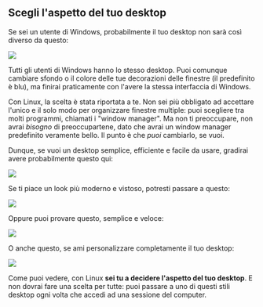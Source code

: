 <?php require("../../entete.php"); ?> <?php require("../../base.php"); ?>

<div id="corps">

<h2>Scegli l'aspetto del tuo desktop</h2>

<p>Se sei un utente di Windows, probabilmente il tuo desktop non sarà 
così diverso da questo:</p>

<img src="Images/windows_vista.jpg" />

<p>Tutti gli utenti di Windows hanno lo stesso desktop. Puoi comunque 
cambiare sfondo o il colore delle tue decorazioni delle finestre (il 
predefinito è blu), ma finirai praticamente con l'avere la stessa 
interfaccia di Windows.</p>

<p>Con Linux, la scelta è stata riportata a te. Non sei più obbligato ad 
accettare l'unico e il solo modo per organizzare finestre multiple: puoi 
scegliere tra molti programmi, chiamati i "window manager". Ma non ti 
preoccupare, non avrai <i>bisogno</i> di preoccupartene, dato che avrai 
un window manager predefinito veramente bello. Il punto è che <i>puoi</i> 
cambiarlo, se vuoi.</p>

<p>Dunque, se vuoi un desktop semplice, efficiente e facile da usare, 
gradirai avere probabilmente questo qui:</p>

<img src="Images/ubuntu.jpg"/>

<p>Se ti piace un look più moderno e vistoso, potresti passare a questo:</p>

<img src="Images/kde.png" />

<p>Oppure puoi provare questo, semplice e veloce:</p>

<img src="Images/xfce.jpg" />

<p>O anche questo, se ami personalizzare completamente il tuo desktop:</p>

<img src="Images/wm.jpg" />

<p>Come puoi vedere, con Linux <b>sei tu a decidere l'aspetto del tuo 
desktop</b>. E non dovrai fare una scelta per tutte: puoi passare a uno di 
questi stili desktop ogni volta che accedi ad una sessione del computer.</p>

</div>
</body>
</html>
